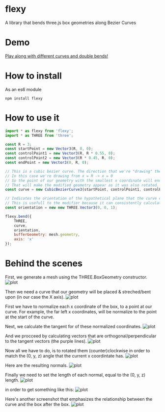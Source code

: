 # flexy
A library that bends three.js box geometries along Bezier Curves

# Demo

[Play along with different curves and double bends!](https://ekaratzaferis.github.io/flexy/examples/base/)

# How to install

As an es6 module

```
npm install flexy
```

# How to use it

```js
import * as flexy from 'flexy';
import * as THREE from 'three';

const R = 3;
const startPoint = new Vector3(R, 0, 0);
const controlPoint1 = new Vector3(R, R * 0.55, 0);
const controlPoint2 = new Vector3(R * 0.45, R, 0);
const endPoint = new Vector3(0, R, 0);

// This is a cubic bezier curve. The direction that we're "drawing" the curve, affects the final outcome.
// In this case we're drawing from x = R -> x = 0
// So the point of our geometry with the smallest x coordinate will end up on the x = R position.
// That will make the modified geometry appear as it was also rotated.
const curve = new CubicBezierCurve3(startPoint, controlPoint1, controlPoint2, endPoint);

// Indicates the orientation of the hypothetical plane that the curve could "rest" upon. For example, a curve in the x-y plane, could be rest flat upon the (0, 0, 1) or (0, 0, -1) plane.
// This is usefull to the modifier because it can consistently calculate the tangent lines for each point in the curve, therefore bend every point of the geometry to the correct position.
const orientation = new new THREE.Vector3(0, 0, 1);

flexy.bend({
    THREE,
    curve,
    orientation,
    bufferGeometry: mesh.geometry,
    axis: 'x'
});
```

# Behind the scenes

First, we generate a mesh using the THREE.BoxGeometry constructor.
![plot](./img/geometry.png)

Then we need a curve that our geometry will be placed & streched/bent upon (in our case the X axis).
![plot](./img/curve.png)

First we have to normalize each x coordinate of the box, to a point at our curve. For example, the far left x coordinates, will be normalize to the point at the start of the curve.

Next, we calculate the tangent for of these normalized coordinates.
![plot](./img/tangents.png)

And we procceed by calculating vectors that are orthogonal/perpendicular to the tangent vectors (the purple lines).
![plot](./img/orthogonals.png)

Now all we have to do, is to rotated them (counter)clockwise in order to match the (0, y, z) angle that the current x coordintate has.
![plot](./img/rotation1.png)

Here are the resulting normals.
![plot](./img/rotation2.png)

Finally we need to set the length of each normal, equal to the (0, y, z) length.
![plot](./img/final%20position.png)

in order to get something like this:
![plot](./img/bent%20geometry.png)

Here's another screenshot that emphasizes the relationship between the curve and the box after the box.
![plot](./img/bend%20geometry%20wireframe.png)